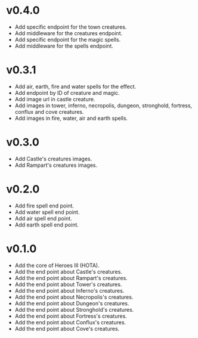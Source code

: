 # v0.4.0

- Add specific endpoint for the town creatures.
- Add middleware for the creatures endpoint.
- Add specific endpoint for the magic spells.
- Add middleware for the spells endpoint.

# v0.3.1

- Add air, earth, fire and water spells for the effect.
- Add endpoint by ID of creature and magic.
- Add image url in castle creature.
- Add images in tower, inferno, necropolis, dungeon, stronghold, fortress,
  conflux and cove creatures.
- Add images in fire, water, air and earth spells.

# v0.3.0

- Add Castle's creatures images.
- Add Rampart's creatures images.

# v0.2.0

- Add fire spell end point.
- Add water spell end point.
- Add air spell end point.
- Add earth spell end point.

# v0.1.0

- Add the core of Heroes III (HOTA).
- Add the end point about Castle's creatures.
- Add the end point about Rampart's creatures.
- Add the end point about Tower's creatures.
- Add the end point about Inferno's creatures.
- Add the end point about Necropolis's creatures.
- Add the end point about Dungeon's creatures.
- Add the end point about Stronghold's creatures.
- Add the end point about Fortress's creatures.
- Add the end point about Conflux's creatures.
- Add the end point about Cove's creatures.

